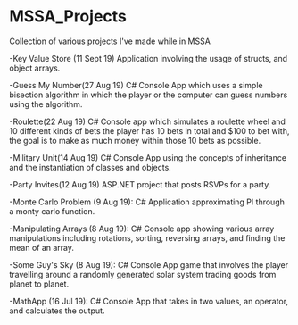 # MSSA_Projects
Collection of various projects I've made while in MSSA

-Key Value Store (11 Sept 19)
Application involving the usage of structs, and object arrays.

-Guess My Number(27 Aug 19)
C# Console App which uses a simple bisection algorithm in which the player or the 
computer can guess numbers using the algorithm. 

-Roulette(22 Aug 19)
C# Console app which simulates a roulette wheel and 10 different kinds of bets
the player has 10 bets in total and $100 to bet with, the goal is to make
as much money within those 10 bets as possible. 

-Military Unit(14 Aug 19)
C# Console App using the concepts of inheritance and the instantiation of 
classes and objects. 

-Party Invites(12 Aug 19)
ASP.NET project that posts RSVPs for a party.

-Monte Carlo Problem (9 Aug 19):
C# Application approximating PI through a monty carlo function. 

-Manipulating Arrays (8 Aug 19): 
C# Console app showing various array manipulations including rotations,
sorting, reversing arrays, and finding the mean of an array.

-Some Guy's Sky (8 Aug 19):
C# Console App game that involves the player travelling around a
randomly generated solar system trading goods from planet to planet. 

-MathApp (16 Jul 19):
C# Console App that takes in two values, an operator, and calculates
the output. 